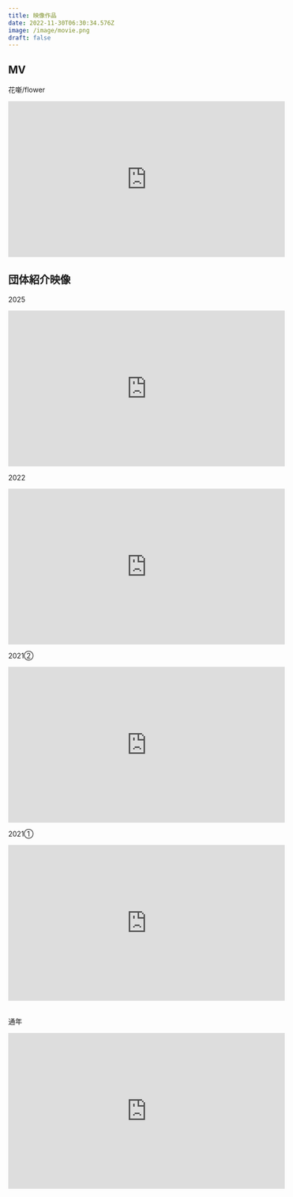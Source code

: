```yaml
---
title: 映像作品
date: 2022-11-30T06:30:34.576Z
image: /image/movie.png
draft: false
---
```

## MV  

花噺/flower  
<iframe width="560" height="315" src="https://youtu.be/DPzNWfoue-4" title="YouTube video player" frameborder="0" allow="accelerometer; autoplay; clipboard-write; encrypted-media; gyroscope; picture-in-picture" allowfullscreen></iframe>  

## 団体紹介映像 ﻿ 

2025  
<iframe width="560" height="315" src="https://www.youtube.com/embed/Rku8YdnRfgE" title="YouTube Shorts video player" frameborder="0" allow="accelerometer; autoplay; clipboard-write; encrypted-media; gyroscope; picture-in-picture" allowfullscreen></iframe>

2022  
<iframe width="560" height="315" src="https://www.youtube.com/embed/Rku8YdnRfgE" title="YouTube video player" frameborder="0" allow="accelerometer; autoplay; clipboard-write; encrypted-media; gyroscope; picture-in-picture" allowfullscreen></iframe>  

2021②  
<iframe width="560" height="315" src="https://www.youtube.com/embed/w6ImPbRTtNQ" title="YouTube video player" frameborder="0" allow="accelerometer; autoplay; clipboard-write; encrypted-media; gyroscope; picture-in-picture" allowfullscreen></iframe>  

2021①  
<iframe width="560" height="315" src="https://www.youtube.com/embed/UPspgPiYpY4" title="YouTube video player" frameborder="0" allow="accelerometer; autoplay; clipboard-write; encrypted-media; gyroscope; picture-in-picture" allowfullscreen></iframe> ﻿ 

通年  
<iframe width="560" height="315" src="https://www.youtube.com/embed/S1N913eKvoQ" title="YouTube video player" frameborder="0" allow="accelerometer; autoplay; clipboard-write; encrypted-media; gyroscope; picture-in-picture" allowfullscreen></iframe>
